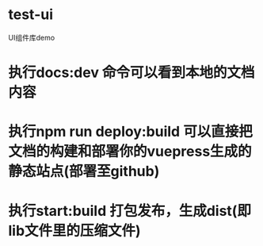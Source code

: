 # test-ui
UI组件库demo

# 执行docs:dev 命令可以看到本地的文档内容

# 执行npm run deploy:build 可以直接把文档的构建和部署你的vuepress生成的静态站点(部署至github)

# 执行start:build 打包发布，生成dist(即lib文件里的压缩文件)